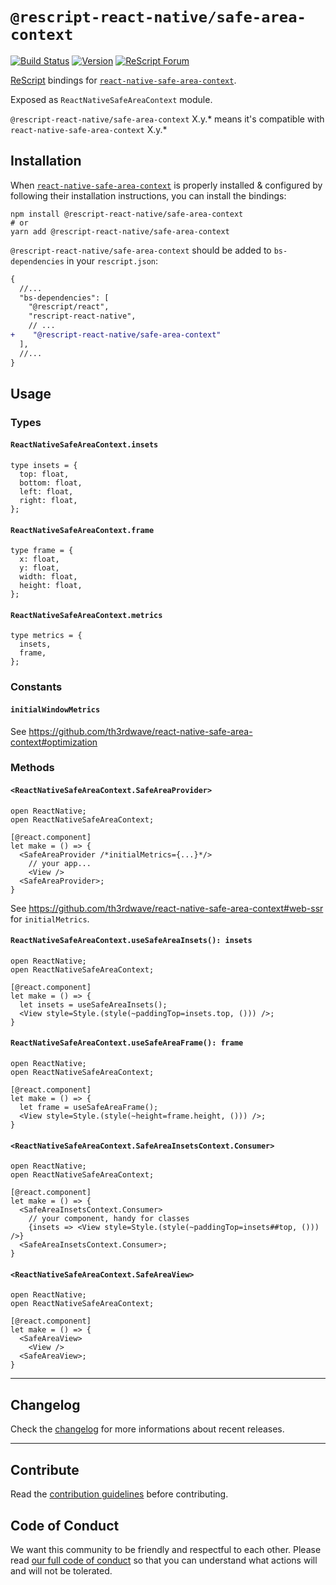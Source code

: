 # `@rescript-react-native/safe-area-context`

[![Build Status](https://github.com/rescript-react-native/safe-area-context/workflows/Build/badge.svg)](https://github.com/rescript-react-native/safe-area-context/actions)
[![Version](https://img.shields.io/npm/v/@rescript-react-native/safe-area-context.svg)](https://www.npmjs.com/@rescript-react-native/safe-area-context)
[![ReScript Forum](https://img.shields.io/discourse/posts?color=e6484f&label=ReScript%20Forum&server=https%3A%2F%2Fforum.rescript-lang.org)](https://forum.rescript-lang.org/)

[ReScript](https://rescript-lang.org) bindings for
[`react-native-safe-area-context`](https://github.com/th3rdwave/react-native-safe-area-context).

Exposed as `ReactNativeSafeAreaContext` module.

`@rescript-react-native/safe-area-context` X.y.\* means it's compatible with
`react-native-safe-area-context` X.y.\*

## Installation

When
[`react-native-safe-area-context`](https://github.com/th3rdwave/react-native-safe-area-context)
is properly installed & configured by following their installation instructions,
you can install the bindings:

```console
npm install @rescript-react-native/safe-area-context
# or
yarn add @rescript-react-native/safe-area-context
```

`@rescript-react-native/safe-area-context` should be added to `bs-dependencies` in
your `rescript.json`:

```diff
{
  //...
  "bs-dependencies": [
    "@rescript/react",
    "rescript-react-native",
    // ...
+    "@rescript-react-native/safe-area-context"
  ],
  //...
}
```

## Usage

### Types

#### `ReactNativeSafeAreaContext.insets`

```rescript
type insets = {
  top: float,
  bottom: float,
  left: float,
  right: float,
};
```

#### `ReactNativeSafeAreaContext.frame`

```rescript
type frame = {
  x: float,
  y: float,
  width: float,
  height: float,
};
```

#### `ReactNativeSafeAreaContext.metrics`

```rescript
type metrics = {
  insets,
  frame,
};
```

### Constants

#### `initialWindowMetrics`

See <https://github.com/th3rdwave/react-native-safe-area-context#optimization>

### Methods

#### `<ReactNativeSafeAreaContext.SafeAreaProvider>`

```rescript
open ReactNative;
open ReactNativeSafeAreaContext;

[@react.component]
let make = () => {
  <SafeAreaProvider /*initialMetrics={...}*/>
    // your app...
    <View />
  <SafeAreaProvider>;
}
```

See <https://github.com/th3rdwave/react-native-safe-area-context#web-ssr> for
`initialMetrics`.

#### `ReactNativeSafeAreaContext.useSafeAreaInsets(): insets`

```rescript
open ReactNative;
open ReactNativeSafeAreaContext;

[@react.component]
let make = () => {
  let insets = useSafeAreaInsets();
  <View style=Style.(style(~paddingTop=insets.top, ())) />;
}
```

#### `ReactNativeSafeAreaContext.useSafeAreaFrame(): frame`

```rescript
open ReactNative;
open ReactNativeSafeAreaContext;

[@react.component]
let make = () => {
  let frame = useSafeAreaFrame();
  <View style=Style.(style(~height=frame.height, ())) />;
}
```

#### `<ReactNativeSafeAreaContext.SafeAreaInsetsContext.Consumer>`

```rescript
open ReactNative;
open ReactNativeSafeAreaContext;

[@react.component]
let make = () => {
  <SafeAreaInsetsContext.Consumer>
    // your component, handy for classes
    {insets => <View style=Style.(style(~paddingTop=insets##top, ())) />}
  <SafeAreaInsetsContext.Consumer>;
}
```

#### `<ReactNativeSafeAreaContext.SafeAreaView>`

```rescript
open ReactNative;
open ReactNativeSafeAreaContext;

[@react.component]
let make = () => {
  <SafeAreaView>
    <View />
  <SafeAreaView>;
}
```

---

## Changelog

Check the [changelog](./CHANGELOG.md) for more informations about recent
releases.

---

## Contribute

Read the
[contribution guidelines](https://github.com/rescript-react-native/.github/blob/master/CONTRIBUTING.md)
before contributing.

## Code of Conduct

We want this community to be friendly and respectful to each other. Please read
[our full code of conduct](https://github.com/rescript-react-native/.github/blob/master/CODE_OF_CONDUCT.md)
so that you can understand what actions will and will not be tolerated.
